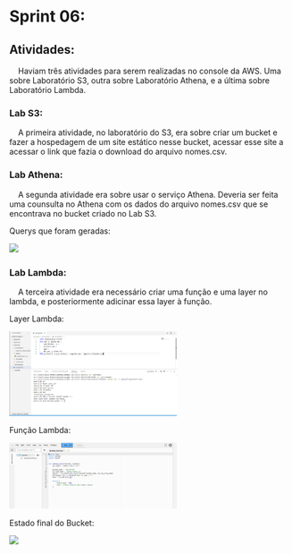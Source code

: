 # Sprint 06:
## Atividades:
&nbsp;&nbsp;&nbsp; Haviam três atividades para serem realizadas no console da AWS. Uma sobre Laboratório S3, outra sobre Laboratório Athena, e a última sobre Laboratório Lambda.
### Lab S3:
&nbsp;&nbsp;&nbsp; A  primeira atividade, no laboratório do S3, era sobre criar um bucket e fazer a hospedagem de um site estático nesse bucket, acessar esse site a acessar o link que fazia o download do arquivo nomes.csv. 

### Lab Athena:
&nbsp;&nbsp;&nbsp; A segunda atividade era sobre usar o serviço Athena. Deveria ser feita uma counsulta no Athena com os dados do arquivo nomes.csv que se encontrava no bucket criado no Lab S3.<p>
Querys que foram geradas:<p>
<img src=../Evidências/resultado_querys.png width=300> 
### Lab Lambda:
&nbsp;&nbsp;&nbsp; A terceira atividade era necessário criar uma função e uma layer no lambda, e posteriormente adicinar essa layer à função. <p>
Layer Lambda:<p>
<img src=../Evidências/camadas.png width=300> <p>

Função Lambda:<p>
<img src=../Evidências/funcao_lambda.png width=300> <p>

Estado final do Bucket: <p>
<img src=../Evidências/estado_final_bucket.png width=300> 